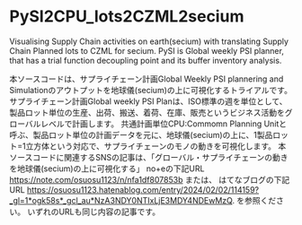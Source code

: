 # PySI2CPU_lots2CZML2secium
Visualising Supply Chain activities on earth(secium) with translating Supply Chain Planned lots to CZML for secium. PySI is Global weekly PSI planner, that has a trial function decoupling point and its buffer inventory analysis.

本ソースコードは、サプライチェーン計画Global Weekly PSI plannering and Simulationのアウトプットを地球儀(secium)の上に可視化するトライアルです。
サプライチェーン計画Global weekly PSI Planは、ISO標準の週を単位として、製品ロット単位の生産、出荷、搬送、着荷、在庫、販売というビジネス活動をグローバルレベルで計画します。
共通計画単位CPU:Commomn Planning Unitと呼ぶ、製品ロット単位の計画データを元に、地球儀(secium)の上に、1製品ロット=1立方体という対応で、サプライチェーンのモノの動きを可視化します。
本ソースコードに関連するSNSの記事は、「グローバル・サプライチェーンの動きを地球儀(secium)の上に可視化する」
no+eの下記URL
https://note.com/osuosu1123/n/nfa1df807853b
または、
はてなブログの下記URL
https://osuosu1123.hatenablog.com/entry/2024/02/02/114159?_gl=1*ogk58s*_gcl_au*NzA3NDY0NTIxLjE3MDY4NDEwMzQ.
を参照ください。
いずれのURLも同じ内容の記事です。
